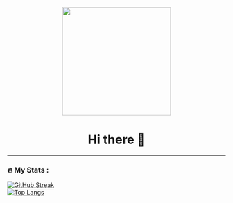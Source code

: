 
<div id="header" align="center">
  <img src="https://media.giphy.com/media/qgQUggAC3Pfv687qPC/giphy.gif" width="250"/>
</div>
<div id="badges" align="center"><img src="https://komarev.com/ghpvc/?username=your-github-viktnnchik&style=flat-square&color=blue" alt=""/> </div>
<h1 align="center">
  Hi there 👋
</h1>

---





### :fire: My Stats :
[![GitHub Streak](http://github-readme-streak-stats.herokuapp.com?user=viktnnchik&theme=tokyonight_duo&date_format=%5BY.%5Dn.j)](https://git.io/streak-stats) <br>
[![Top Langs](https://github-readme-stats.vercel.app/api/top-langs/?username=viktnnchik&layout=compact&theme=vision-friendly-dark)](https://github.com/anuraghazra/github-readme-stats)




<!--
**viktnnchik/viktnnchik** is a ✨ _special_ ✨ repository because its `README.md` (this file) appears on your GitHub profile.

Here are some ideas to get you started:

- 🔭 I’m currently working on ...
- 🌱 I’m currently learning ...
- 👯 I’m looking to collaborate on ...
- 🤔 I’m looking for help with ...
- 💬 Ask me about ...
- 📫 How to reach me: ...
- 😄 Pronouns: ...
- ⚡ Fun fact: ...
-->
